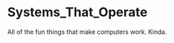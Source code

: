 Systems_That_Operate
====================

All of the fun things that make computers work.  Kinda. 
